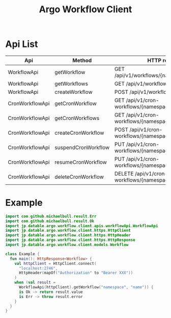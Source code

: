 <div align="center">
  <h1>Argo Workflow Client</h1>
</div>
<br/>

# Api List

Api | Method | HTTP request |
------------- |------------- | ------------- |
WorkflowApi     | getWorkflow         | GET /api/v1/workflows/{namespace}/{name}              |
WorkflowApi     | getWorkflows        | GET /api/v1/workflows/{namespace}                     |
WorkflowApi     | createWorkflow      | POST /api/v1/workflows/{namespace}                    |
CronWorkflowApi | getCronWorkflow     | GET /api/v1/cron-workflows/{namespace}/{name}         |
CronWorkflowApi | getCronWorkflows    | GET /api/v1/cron-workflows/{namespace}                |
CronWorkflowApi | createCronWorkflow  | POST /api/v1/cron-workflows/{namespace}               |
CronWorkflowApi | suspendCronWorkflow | PUT /api/v1/cron-workflows/{namespace}/{name}/suspend |
CronWorkflowApi | resumeCronWorkflow  | PUT /api/v1/cron-workflows/{namespace}/{name}/resume  |
CronWorkflowApi | deleteCronWorkflow  | DELETE /api/v1/cron-workflows/{namespace}/{name}      |

# Example

```kotlin
import com.github.michaelbull.result.Err
import com.github.michaelbull.result.Ok
import jp.datable.argo.workflow.client.apis.workflowApi.WorkflowApi
import jp.datable.argo.workflow.client.https.HttpClient
import jp.datable.argo.workflow.client.https.HttpHeader
import jp.datable.argo.workflow.client.https.HttpResponse
import jp.datable.argo.workflow.client.models.Workflow

class Example {
  fun main(): HttpResponse<Workflow> {
    val httpClient = HttpClient.connect(
      "localhost:2746",
      HttpHeader(mapOf("Authorization" to "Bearer XXX"))
    )
    when (val result =
      WorkflowApi(httpClient).getWorkflow("namespace", "name")) {
      is Ok -> return result.value
      is Err -> throw result.error
    }
  }
}
```
